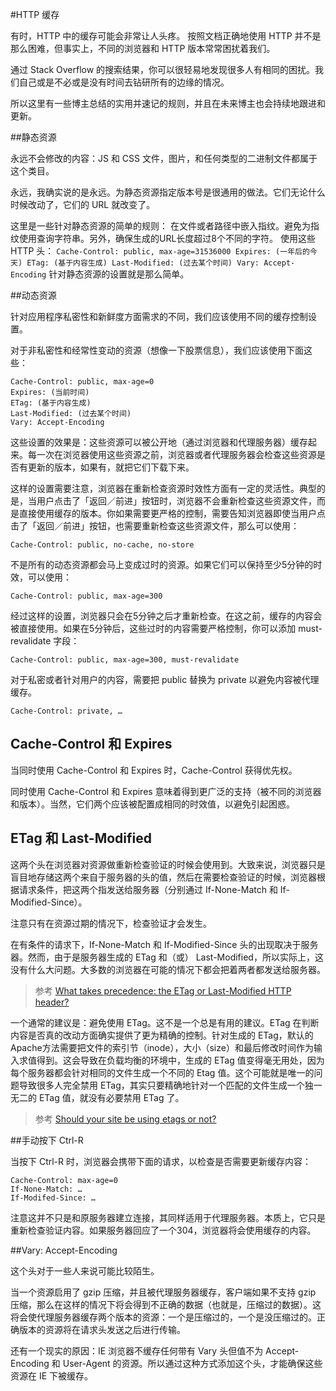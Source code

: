 #HTTP 缓存

有时，HTTP 中的缓存可能会非常让人头疼。
按照文档正确地使用 HTTP 并不是那么困难，但事实上，不同的浏览器和 HTTP 版本常常困扰着我们。

通过 Stack Overflow 的搜索结果，你可以很轻易地发现很多人有相同的困扰。我们自己或是不必或是没有时间去钻研所有的边缘的情况。

所以这里有一些博主总结的实用并速记的规则，并且在未来博主也会持续地跟进和更新。



##静态资源

永远不会修改的内容：JS 和 CSS 文件，图片，和任何类型的二进制文件都属于这个类目。

永远，我确实说的是永远。为静态资源指定版本号是很通用的做法。它们无论什么时候改动了，它们的 URL 就改变了。

这里是一些针对静态资源的简单的规则：
	在文件或者路径中嵌入指纹。避免为指纹使用查询字符串。另外，确保生成的URL长度超过8个不同的字符。
	使用这些 HTTP 头：
		```
		Cache-Control: public, max-age=31536000
		Expires: (一年后的今天)
		ETag: (基于内容生成)
		Last-Modified: (过去某个时间)
		Vary: Accept-Encoding
		```
	针对静态资源的设置就是那么简单。


##动态资源

针对应用程序私密性和新鲜度方面需求的不同，我们应该使用不同的缓存控制设置。

对于非私密性和经常性变动的资源（想像一下股票信息），我们应该使用下面这些：

```
Cache-Control: public, max-age=0
Expires: (当前时间)
ETag: (基于内容生成)
Last-Modified: (过去某个时间)
Vary: Accept-Encoding
```

这些设置的效果是：这些资源可以被公开地（通过浏览器和代理服务器）缓存起来。每一次在浏览器使用这些资源之前，浏览器或者代理服务器会检查这些资源是否有更新的版本，如果有，就把它们下载下来。

这样的设置需要注意，浏览器在重新检查资源时效性方面有一定的灵活性。典型的是，当用户点击了「返回／前进」按钮时，浏览器不会重新检查这些资源文件，而是直接使用缓存的版本。你如果需要更严格的控制，需要告知浏览器即使当用户点击了「返回／前进」按钮，也需要重新检查这些资源文件，那么可以使用：
```
Cache-Control: public, no-cache, no-store
```


不是所有的动态资源都会马上变成过时的资源。如果它们可以保持至少5分钟的时效，可以使用：
```
Cache-Control: public, max-age=300
```


经过这样的设置，浏览器只会在5分钟之后才重新检查。在这之前，缓存的内容会被直接使用。如果在5分钟后，这些过时的内容需要严格控制，你可以添加 must-revalidate 字段：
```
Cache-Control: public, max-age=300, must-revalidate
```

对于私密或者针对用户的内容，需要把 public 替换为 private 以避免内容被代理缓存。
```
Cache-Control: private, …
```


## Cache-Control 和 Expires

当同时使用 Cache-Control 和 Expires 时，Cache-Control 获得优先权。

同时使用 Cache-Control 和 Expires 意味着得到更广泛的支持（被不同的浏览器和版本）。当然，它们两个应该被配置成相同的时效值，以避免引起困惑。

## ETag 和 Last-Modified

这两个头在浏览器对资源做重新检查验证的时候会使用到。大致来说，浏览器只是盲目地存储这两个来自于服务器的头的值，然后在需要检查验证的时候，浏览器根据请求条件，把这两个指发送给服务器（分别通过 If-None-Match 和 If-Modified-Since）。

注意只有在资源过期的情况下，检查验证才会发生。

在有条件的请求下，If-None-Match 和 If-Modified-Since 头的出现取决于服务器。然而，由于是服务器生成的 ETag 和（或） Last-Modified，所以实际上，这没有什么大问题。大多数的浏览器在可能的情况下都会把着两者都发送给服务器。

>参考 [What takes precedence: the ETag or Last-Modified HTTP header?](http://stackoverflow.com/questions/824152/what-takes-precedence-the-etag-or-last-modified-http-header)


一个通常的建议是：避免使用 ETag。这不是一个总是有用的建议。ETag 在判断内容是否真的改动方面确实提供了更为精确的控制。针对生成的 ETag，默认的Apache方法需要把文件的索引节（inode），大小（size）和最后修改时间作为输入求值得到。这会导致在负载均衡的环境中，生成的 ETag 值变得毫无用处，因为每个服务器都会针对相同的文件生成一个不同的 Etag 值。这个可能就是唯一的问题导致很多人完全禁用 ETag，其实只要精确地针对一个匹配的文件生成一个独一无二的 ETag 值，就没有必要禁用 ETag 了。

>参考 [Should your site be using etags or not?](https://www.techpunch.co.uk/development/should-your-site-be-using-etags-or-not)



##手动按下 Ctrl-R

当按下 Ctrl-R 时，浏览器会携带下面的请求，以检查是否需要更新缓存内容：
```
Cache-Control: max-age=0
If-None-Match: …
If-Modifed-Since: …
```

注意这并不只是和原服务器建立连接，其同样适用于代理服务器。本质上，它只是重新检查验证内容。如果服务器回应了一个304，浏览器将会使用缓存的内容。


##Vary: Accept-Encoding

这个头对于一些人来说可能比较陌生。

当一个资源启用了 gzip 压缩，并且被代理服务器缓存，客户端如果不支持 gzip 压缩，那么在这样的情况下将会得到不正确的数据（也就是，压缩过的数据）。这将会使代理服务器缓存两个版本的资源：一个是压缩过的，一个是没压缩过的。正确版本的资源将在请求头发送之后进行传输。


还有一个现实的原因：IE 浏览器不缓存任何带有 Vary 头但值不为 Accept-Encoding 和 User-Agent 的资源。所以通过这种方式添加这个头，才能确保这些资源在 IE 下被缓存。


